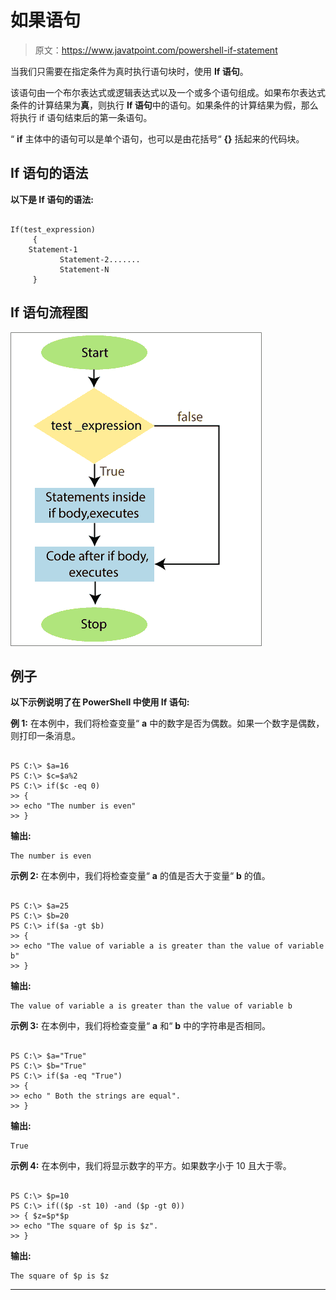 # 如果语句

> 原文：<https://www.javatpoint.com/powershell-if-statement>

当我们只需要在指定条件为真时执行语句块时，使用 **If 语句**。

该语句由一个布尔表达式或逻辑表达式以及一个或多个语句组成。如果布尔表达式条件的计算结果为**真**，则执行 **If 语句**中的语句。如果条件的计算结果为假，那么将执行 if 语句结束后的第一条语句。

“ **if** 主体中的语句可以是单个语句，也可以是由花括号“ **{}** 括起来的代码块。

## If 语句的语法

**以下是 If 语句的语法:**

```

If(test_expression)
     {
   	Statement-1
           Statement-2.......
           Statement-N
     }  

```

## If 语句流程图

![PowerShell If Statement](img/1422462490c01b8b2cc5642cef596bbc.png)

## 例子

**以下示例说明了在 PowerShell 中使用 If 语句:**

**例 1:** 在本例中，我们将检查变量“ **a** 中的数字是否为偶数。如果一个数字是偶数，则打印一条消息。

```

PS C:\> $a=16
PS C:\> $c=$a%2
PS C:\> if($c -eq 0)
>> {
>> echo "The number is even"
>> }

```

**输出:**

```
The number is even

```

**示例 2:** 在本例中，我们将检查变量“ **a** 的值是否大于变量“ **b** 的值。

```

PS C:\> $a=25
PS C:\> $b=20
PS C:\> if($a -gt $b)
>> {
>> echo "The value of variable a is greater than the value of variable b"
>> }

```

**输出:**

```
The value of variable a is greater than the value of variable b

```

**示例 3:** 在本例中，我们将检查变量“ **a** 和“ **b** 中的字符串是否相同。

```

PS C:\> $a="True"
PS C:\> $b="True"
PS C:\> if($a -eq "True")
>> {
>> echo " Both the strings are equal".
>> }

```

**输出:**

```
True

```

**示例 4:** 在本例中，我们将显示数字的平方。如果数字小于 10 且大于零。

```

PS C:\> $p=10
PS C:\> if(($p -st 10) -and ($p -gt 0))
>> { $z=$p*$p
>> echo "The square of $p is $z".
>> }

```

**输出:**

```
The square of $p is $z

```

* * *